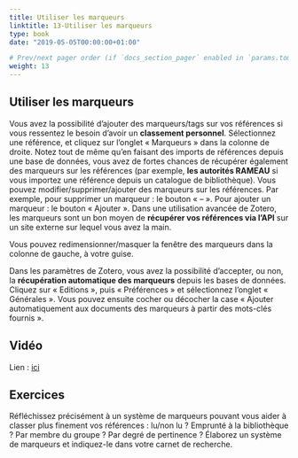 ```yaml
---
title: Utiliser les marqueurs
linktitle: 13-Utiliser les marqueurs
type: book
date: "2019-05-05T00:00:00+01:00"

# Prev/next pager order (if `docs_section_pager` enabled in `params.toml`)
weight: 13
---
```


## Utiliser les marqueurs

Vous avez la possibilité d’ajouter des marqueurs/tags sur vos références si vous ressentez le besoin d’avoir un **classement personnel**. Sélectionnez une référence, et cliquez sur l’onglet « Marqueurs » dans la colonne de droite. Notez tout de même qu’en faisant des imports de références depuis une base de données, vous avez de fortes chances de récupérer également des marqueurs sur les références (par exemple, **les autorités RAMEAU** si vous importez une référence depuis un catalogue de bibliothèque). Vous pouvez modifier/supprimer/ajouter des marqueurs sur les références. Par exemple, pour supprimer un marqueur : le bouton « – ». Pour ajouter un marqueur : le bouton « Ajouter ». Dans une utilisation avancée de Zotero, les marqueurs sont un bon moyen de **récupérer vos références via l’API** sur un site externe sur lequel vous avez la main.

Vous pouvez redimensionner/masquer la fenêtre des marqueurs dans la colonne de gauche, à votre guise.

Dans les paramètres de Zotero, vous avez la possibilité d’accepter, ou non, la **récupération automatique des marqueurs** depuis les bases de données. Cliquez sur « Editions », puis « Préférences » et sélectionnez l’onglet « Générales ». Vous pouvez ensuite cocher ou décocher la case « Ajouter automatiquement aux documents des marqueurs à partir des mots-clés fournis ».

## Vidéo

Lien : [ici](http://g.recordit.co/W2Hp3ziW3k.gif)

## Exercices

Réfléchissez précisément à un système de marqueurs pouvant vous aider à classer plus finement vos références : lu/non lu ? Emprunté à la bibliothèque ? Par membre du groupe ? Par degré de pertinence ? Élaborez un système de marqueurs et indiquez-le dans votre carnet de recherche.

